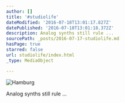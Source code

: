 ```yaml
---
author: []
title: '#studiolife'
dateModified: '2016-07-18T13:01:17.827Z'
datePublished: '2016-07-18T13:01:18.372Z'
description: Analog synths still rule ...
sourcePath: _posts/2016-07-17-studiolife.md
hasPage: true
starred: false
url: studiolife/index.html
_type: MediaObject

---
```

![Hamburg](https://imgflo.herokuapp.com/graph/vahj1ThiexotieMo/4275bbf10f77ddad98c24b208ad01133/croprotate.jpg?cropheight=3623&cropwidth=5432&degrees=0&input=https%3A%2F%2Fthe-grid-user-content.s3-us-west-2.amazonaws.com%2F45df4854-9efd-43ae-aa52-48bd2a00a854.jpg&x=0&y=0)

Analog synths still rule ...